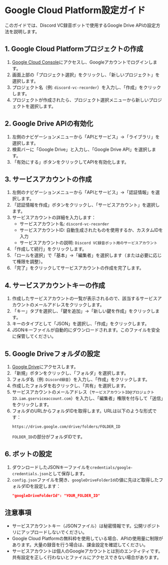 # Google Cloud Platform設定ガイド

このガイドでは、Discord VC録音ボットで使用するGoogle Drive APIの設定方法を説明します。

## 1. Google Cloud Platformプロジェクトの作成

1. [Google Cloud Console](https://console.cloud.google.com/)にアクセスし、Googleアカウントでログインします。
2. 画面上部の「プロジェクト選択」をクリックし、「新しいプロジェクト」を選択します。
3. プロジェクト名（例: `discord-vc-recorder`）を入力し、「作成」をクリックします。
4. プロジェクトが作成されたら、プロジェクト選択メニューから新しいプロジェクトを選択します。

## 2. Google Drive APIの有効化

1. 左側のナビゲーションメニューから「APIとサービス」→「ライブラリ」を選択します。
2. 検索バーに「Google Drive」と入力し、「Google Drive API」を選択します。
3. 「有効にする」ボタンをクリックしてAPIを有効化します。

## 3. サービスアカウントの作成

1. 左側のナビゲーションメニューから「APIとサービス」→「認証情報」を選択します。
2. 「認証情報を作成」ボタンをクリックし、「サービスアカウント」を選択します。
3. サービスアカウントの詳細を入力します：
   - サービスアカウント名: `discord-vc-recorder`
   - サービスアカウントID: 自動生成されたものを使用するか、カスタムIDを入力
   - サービスアカウントの説明: `Discord VC録音ボット用のサービスアカウント`
4. 「作成して続行」をクリックします。
5. 「ロールを選択」で「基本」→「編集者」を選択します（または必要に応じて権限を調整）。
6. 「完了」をクリックしてサービスアカウントの作成を完了します。

## 4. サービスアカウントキーの作成

1. 作成したサービスアカウントの一覧が表示されるので、該当するサービスアカウントのメールアドレスをクリックします。
2. 「キー」タブを選択し、「鍵を追加」→「新しい鍵を作成」をクリックします。
3. キーのタイプとして「JSON」を選択し、「作成」をクリックします。
4. JSONキーファイルが自動的にダウンロードされます。このファイルを安全に保管してください。

## 5. Google Driveフォルダの設定

1. [Google Drive](https://drive.google.com/)にアクセスします。
2. 「新規」ボタンをクリックし、「フォルダ」を選択します。
3. フォルダ名（例: `Discord録音`）を入力し、「作成」をクリックします。
4. 作成したフォルダを右クリックし、「共有」を選択します。
5. サービスアカウントのメールアドレス（`サービスアカウントID@プロジェクトID.iam.gserviceaccount.com`）を入力し、「編集者」権限を付与して「送信」をクリックします。
6. フォルダのURLからフォルダIDを取得します。URLは以下のような形式です：
   ```
   https://drive.google.com/drive/folders/FOLDER_ID
   ```
   `FOLDER_ID`の部分がフォルダIDです。

## 6. ボットの設定

1. ダウンロードしたJSONキーファイルを`credentials/google-credentials.json`として保存します。
2. `config.json`ファイルを開き、`googleDriveFolderId`の値に先ほど取得したフォルダIDを設定します：
   ```json
   "googleDriveFolderId": "YOUR_FOLDER_ID"
   ```

## 注意事項

- サービスアカウントキー（JSONファイル）は秘密情報です。公開リポジトリにアップロードしないでください。
- Google Cloud Platformの無料枠を使用している場合、APIの使用量に制限があります。大量の録音を行う場合は、課金設定を確認してください。
- サービスアカウントは個人のGoogleアカウントとは別のエンティティです。共有設定を正しく行わないとファイルにアクセスできない場合があります。